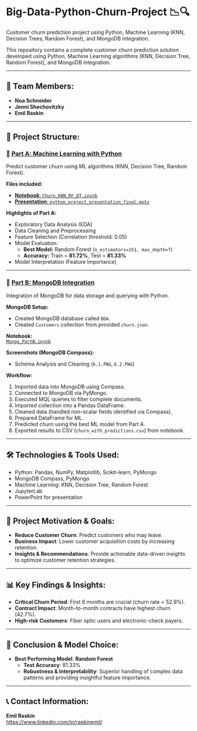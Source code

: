 # Big-Data-Python-Churn-Project 📉🔍
Customer churn prediction project using Python, Machine Learning (KNN, Decision Trees, Random Forest), and MongoDB integration.

This repository contains a complete customer churn prediction solution developed using Python, Machine Learning algorithms (KNN, Decision Tree, Random Forest), and MongoDB integration.

---

## 👥 Team Members:
- **Noa Schneider** 
- **Jenni Shechovitzky** 
- **Emil Raskin** 
---

## 📁 Project Structure:

### 🚩 [Part A: Machine Learning with Python](Part_A_ML_Python/)
Predict customer churn using ML algorithms (KNN, Decision Tree, Random Forest).

**Files included:**
- [**Notebook**: `Churn_KNN_RF_DT.ipynb`](Part_A_ML_Python/Churn_KNN_RF_DT.ipynb)
- [**Presentation**: `python_project_presentation_final.pptx`](Part_A_ML_Python/python_project_presentation_final.pptx)

**Highlights of Part A:**
- Exploratory Data Analysis (EDA)
- Data Cleaning and Preprocessing
- Feature Selection (Correlation threshold: 0.05)
- Model Evaluation:
  - **Best Model:** Random Forest (`n_estimators=151, max_depth=7`)
  - **Accuracy:** Train = **81.72%**, Test = **81.33%**
- Model Interpretation (Feature Importance)

---

### 📌 [Part B: MongoDB Integration](Part_B_MongoDB/)
Integration of MongoDB for data storage and querying with Python.

**MongoDB Setup:**
- Created MongoDB database called `BDA`.
- Created `Customers` collection from provided `churn.json`.

**Notebook:**  
[`Mongo_PartB.ipynb`](Part_B_MongoDB/Mongo_PartB.ipynb)

**Screenshots (MongoDB Compass):**
- Schema Analysis and Cleaning (`6.1.PNG`, `6.2.PNG`)

**Workflow:**
1. Imported data into MongoDB using Compass.
2. Connected to MongoDB via PyMongo.
3. Executed MQL queries to filter complete documents.
4. Imported collection into a Pandas DataFrame.
5. Cleaned data (handled non-scalar fields identified via Compass).
6. Prepared DataFrame for ML.
7. Predicted churn using the best ML model from Part A.
8. Exported results to CSV (`churn_with_predictions.csv`) from notebook.

---

## 🛠️ Technologies & Tools Used:

- Python: Pandas, NumPy, Matplotlib, Scikit-learn, PyMongo
- MongoDB Compass, PyMongo
- Machine Learning: KNN, Decision Tree, Random Forest
- JupyterLab
- PowerPoint for presentation

---

## 🎯 Project Motivation & Goals:
- **Reduce Customer Churn**: Predict customers who may leave.
- **Business Impact**: Lower customer acquisition costs by increasing retention.
- **Insights & Recommendations**: Provide actionable data-driven insights to optimize customer retention strategies.

---

## 📊 Key Findings & Insights:
- **Critical Churn Period**: First 6 months are crucial (churn rate = 52.9%).
- **Contract Impact**: Month-to-month contracts have highest churn (42.7%).
- **High-risk Customers**: Fiber optic users and electronic-check payers.

---

## 🚀 Conclusion & Model Choice:
- **Best Performing Model**: **Random Forest**
  - **Test Accuracy**: 81.33%
  - **Robustness & Interpretability**: Superior handling of complex data patterns and providing insightful feature importance.

---

## 📞 Contact Information:
**Emil Raskin**  
https://www.linkedin.com/in/raskinemil/
